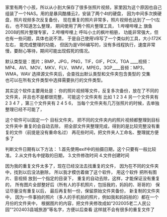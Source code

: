 家里有两个小孩，所以从小到大保存了很多张照片视频，家里因为这个原因也自己组装了一个NAS。用的是暴风酷播云2，安装了两个4t的硬盘，
因为中间多次换硬盘，照片视频多次反复备份，
现在重复的照片非常多，照片视频也达到了一个t左右，
也不知道怎么整理，
期间使用了两个照片整理工具，
1.哔哩哔哩上 旗鱼2008的照片整理专家，
2.哔哩哔哩上 呼叫小土的枫叶相册，
功能非常强大，但也有一些问题，具体也说不清，
于是自己使用VB写了一个类似的工具，大小172K左右，
能完成整理的功能，
但因为是VB6编写的，没有多线程执行，速度非常慢，要耐心等待，期间可能出现假死的情况。

默认类型是：图片；BMP，JPG，PNG，TIF，GIF，PCX，TGA ____视频：MP4、AVI、MOV、MKV、FLV、WMV，MPEG，3GP____音频：MP3，WMA，WAV
选择源文件夹后，会查找出默认类型和文件夹包含类型的  交集  
也可以在所有文件类型中选择需要执行的文件类型。

其实这个软件主要用处是：
你的照片视频等文件，反复多次备份，放在了不同的文件夹，并且也不是都很完整，
可能这个文件夹有  比如 1 2 3 4  另一个文件夹有 2 3 4 7 ，第三个文件夹有 2 4 5 6，
当每个文件夹有几万张照片的时候，去单独整理已经不可能了，


这个软件可以固定一个  目标文件夹，
把不同的文件夹内的照片视频都整理到目标文件夹中
重复的会自动去除，
把全部文件夹整理完成，得到的是比较完整没有重复的文件（前提是没有重命名过）
再花些时间，把文件夹人工命名、整理就方便多了

判断文件日期有以下方法：
1.首先使用exif中的拍摄日期，这个只要有一般比较准。
2.从文件名中提取的日期，
3.文件修改时间
4.文件创建时间

因为我的重复文件太多了，现在已经没法去找重复的文件，
因为在不同的文件夹中，找到以后没法删除，
所以我才模仿着做了这个软件，
用这个软件 把所有图片、音视频 放到一个指定的目录下，
重复的自动去除，这样，才能保证没有重复的，
所有图片全部整好后（所有人的手机照片，包括我的，妈妈的、哥哥的）
保证尽量没有重复以后，
最后再复制一份，保留原始文件夹备份，
新复制的文件夹中，
因为一件事拍的照片（多人的手机拍的照片，例如我和妈妈拍的）都在一个月份的文件夹中，
根据图片的内容，把文件夹修改成如“202005老二人民公园”“202403县城旅游”等名字，方便以后查看
这样就不会有很多的重复文件了
